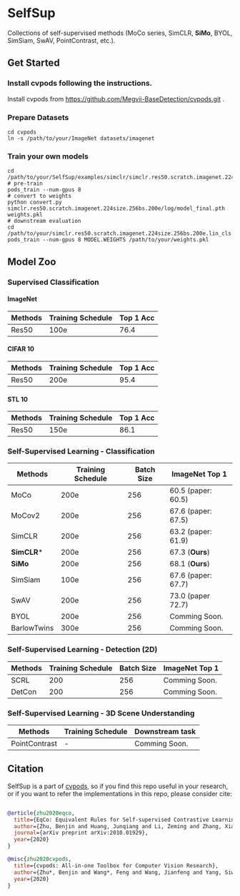 # SelfSup

Collections of self-supervised methods (MoCo series, SimCLR, **SiMo**, BYOL, SimSiam, SwAV, PointContrast, etc.). 


## Get Started

### Install cvpods following the instructions.

Install cvpods from https://github.com/Megvii-BaseDetection/cvpods.git .

### Prepare Datasets

```shell
cd cvpods
ln -s /path/to/your/ImageNet datasets/imagenet
```

### Train your own models

```
cd /path/to/your/SelfSup/examples/simclr/simclr.res50.scratch.imagenet.224size.256bs.200e
# pre-train
pods_train --num-gpus 8
# convert to weights
python convert.py simclr.res50.scratch.imagenet.224size.256bs.200e/log/model_final.pth weights.pkl
# downstream evaluation
cd /path/to/your/simclr.res50.scratch.imagenet.224size.256bs.200e.lin_cls
pods_train --num-gpus 8 MODEL.WEIGHTS /path/to/your/weights.pkl

```

## Model Zoo

### Supervised Classification 

#### ImageNet
| Methods | Training Schedule | Top 1  Acc |
| ------- | ------ | ------------------ |
| Res50   | 100e    | 76.4               |

#### CIFAR 10
| Methods | Training Schedule | Top 1  Acc |
| ------- | ------ | ------------------ |
| Res50   | 200e    | 95.4              |

#### STL 10
| Methods | Training Schedule | Top 1  Acc |
| ------- | ------ | ------------------ |
| Res50   | 150e    | 86.1              |


### Self-Supervised Learning - Classification

| Methods | Training Schedule | Batch Size | ImageNet Top 1 |
| ------- | ------ | ---------- | ------------------ |
| MoCo    | 200e    |     256    | 60.5 (paper: 60.5) | 
| MoCov2  | 200e  |     256    | 67.6 (paper: 67.5) | 
| SimCLR  | 200e    |     256    | 63.2 (paper: 61.9) |
| **SimCLR*** | 200e    |     256    | 67.3 (**Ours**)|
| **SiMo**    | 200e    |     256    | 68.1 (**Ours**)|
| SimSiam | 100e    |     256    | 67.6 (paper: 67.7) |
| SwAV    | 200e    |     256    | 73.0 (paper 72.7)  |
| BYOL    | 200e    |     256    | Comming Soon.      |
| BarlowTwins| 300e |     256    | Comming Soon.      |

### Self-Supervised Learning - Detection (2D)

| Methods | Training Schedule | Batch Size | ImageNet Top 1 |
| ------- | ------ | ---------- | ------------------ |
| SCRL    | 200    |     256    | Comming Soon.      | 
| DetCon    | 200    |     256    | Comming Soon.      |

### Self-Supervised Learning - 3D Scene Understanding

| Methods       | Training Schedule | Downstream task |
| ------------- | ----- | --------------- |
| PointContrast | -     | Comming Soon.   |


## Citation

SelfSup is a part of [cvpods](https://github.com/Megvii-BaseDetection/cvpods), so if you find this repo useful in your research, or if you want to refer the implementations in this repo, please consider cite:

```BibTeX

@article{zhu2020eqco,
  title={EqCo: Equivalent Rules for Self-supervised Contrastive Learning},
  author={Zhu, Benjin and Huang, Junqiang and Li, Zeming and Zhang, Xiangyu and Sun, Jian},
  journal={arXiv preprint arXiv:2010.01929},
  year={2020}
}

@misc{zhu2020cvpods,
  title={cvpods: All-in-one Toolbox for Computer Vision Research},
  author={Zhu*, Benjin and Wang*, Feng and Wang, Jianfeng and Yang, Siwei and Chen, Jianhu and Li, Zeming},
  year={2020}
}
```

